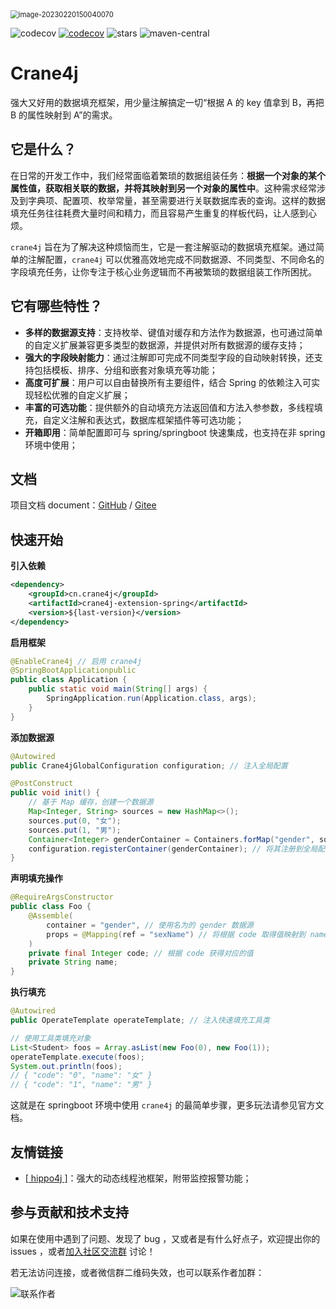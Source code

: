 <img src="https://user-images.githubusercontent.com/49221670/221162632-95465432-f2df-4286-a53a-af59d70b1958.png" alt="image-20230220150040070" style="zoom: 80%;" />

![codecov](https://img.shields.io/badge/license-Apache--2.0-green) [![codecov](https://codecov.io/gh/opengoofy/crane4j/branch/dev/graph/badge.svg?token=CF2Q60Q0VH)](https://codecov.io/gh/opengoofy/crane4j) ![stars](https://img.shields.io/github/stars/Createsequence/crane4j) ![maven-central](https://img.shields.io/github/v/release/Createsequence/crane4j?include_prereleases)

# Crane4j

强大又好用的数据填充框架，用少量注解搞定一切“根据 A 的 key 值拿到 B，再把 B 的属性映射到 A”的需求。

## 它是什么？

在日常的开发工作中，我们经常面临着繁琐的数据组装任务：**根据一个对象的某个属性值，获取相关联的数据，并将其映射到另一个对象的属性中**。这种需求经常涉及到字典项、配置项、枚举常量，甚至需要进行关联数据库表的查询。这样的数据填充任务往往耗费大量时间和精力，而且容易产生重复的样板代码，让人感到心烦。

`crane4j` 旨在为了解决这种烦恼而生，它是一套注解驱动的数据填充框架。通过简单的注解配置，`crane4j` 可以优雅高效地完成不同数据源、不同类型、不同命名的字段填充任务，让你专注于核心业务逻辑而不再被繁琐的数据组装工作所困扰。

## 它有哪些特性？

- **多样的数据源支持**：支持枚举、键值对缓存和方法作为数据源，也可通过简单的自定义扩展兼容更多类型的数据源，并提供对所有数据源的缓存支持；
- **强大的字段映射能力**：通过注解即可完成不同类型字段的自动映射转换，还支持包括模板、排序、分组和嵌套对象填充等功能；
- **高度可扩展**：用户可以自由替换所有主要组件，结合 Spring 的依赖注入可实现轻松优雅的自定义扩展；
- **丰富的可选功能**：提供额外的自动填充方法返回值和方法入参参数，多线程填充，自定义注解和表达式，数据库框架插件等可选功能；
- **开箱即用**：简单配置即可与 spring/springboot 快速集成，也支持在非 spring 环境中使用；

## 文档

项目文档 document：[GitHub](https://opengoofy.github.io/crane4j/#/) / [Gitee](https://createsequence.gitee.io/crane4j-doc/#/)

## 快速开始

**引入依赖**

~~~xml
<dependency>
    <groupId>cn.crane4j</groupId>
    <artifactId>crane4j-extension-spring</artifactId>
    <version>${last-version}</version>
</dependency>
~~~

**启用框架**

~~~java
@EnableCrane4j // 启用 crane4j
@SpringBootApplicationpublic 
public class Application {   
    public static void main(String[] args) {  
        SpringApplication.run(Application.class, args); 
    }
}
~~~

**添加数据源**

~~~java
@Autowired
public Crane4jGlobalConfiguration configuration; // 注入全局配置

@PostConstruct
public void init() {
    // 基于 Map 缓存，创建一个数据源
    Map<Integer, String> sources = new HashMap<>();
    sources.put(0, "女");
    sources.put(1, "男");
    Container<Integer> genderContainer = Containers.forMap("gender", sources);
    configuration.registerContainer(genderContainer); // 将其注册到全局配置中
}
~~~

**声明填充操作**

~~~java
@RequireArgsConstructor
public class Foo {
    @Assemble(
        container = "gender", // 使用名为的 gender 数据源
        props = @Mapping(ref = "sexName") // 将根据 code 取得值映射到 name 上
    )
    private final Integer code; // 根据 code 获得对应的值
    private String name;
}
~~~

**执行填充**

~~~java
@Autowired
public OperateTemplate operateTemplate; // 注入快速填充工具类

// 使用工具类填充对象
List<Student> foos = Array.asList(new Foo(0), new Foo(1));
operateTemplate.execute(foos);
System.out.println(foos);
// { "code": "0", "name": "女" }
// { "code": "1", "name": "男" }
~~~

这就是在 springboot 环境中使用 `crane4j` 的最简单步骤，更多玩法请参见官方文档。

## 友情链接

- [[ hippo4j \]](https://gitee.com/agentart/hippo4j)：强大的动态线程池框架，附带监控报警功能；

## 参与贡献和技术支持

如果在使用中遇到了问题、发现了 bug ，又或者是有什么好点子，欢迎提出你的 issues ，或者[加入社区交流群](https://opengoofy.github.io/crane4j/#/other/%E8%81%94%E7%B3%BB%E4%BD%9C%E8%80%85.html) 讨论！

若无法访问连接，或者微信群二维码失效，也可以联系作者加群：

![联系作者](https://foruda.gitee.com/images/1678072903420592910/c0dbb802_5714667.png)
